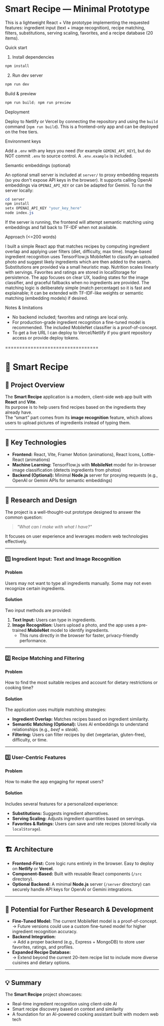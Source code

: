 # Smart Recipe — Minimal Prototype

This is a lightweight React + Vite prototype implementing the requested features: ingredient input (text + image recognition), recipe matching, filters, substitutions, serving scaling, favorites, and a recipe database (20 items).

Quick start

1. Install dependencies

```powershell
npm install
```

2. Run dev server

```powershell
npm run dev
```

Build & preview

```powershell
npm run build; npm run preview
```

Deployment

Deploy to Netlify or Vercel by connecting the repository and using the `build` command (`npm run build`). This is a frontend-only app and can be deployed on the free tiers.

Environment keys

Add a `.env` with any keys you need (for example `GEMINI_API_KEY`), but do NOT commit `.env` to source control. A `.env.example` is included.

Semantic embeddings (optional)

An optional small server is included at `server/` to proxy embedding requests (so you don't expose API keys in the browser). It supports calling OpenAI embeddings via `OPENAI_API_KEY` or can be adapted for Gemini. To run the server locally:

```powershell
cd server
npm install
setx OPENAI_API_KEY "your_key_here"
node index.js
```

If the server is running, the frontend will attempt semantic matching using embeddings and fall back to TF-IDF when not available.

Approach (<=200 words)

I built a simple React app that matches recipes by computing ingredient overlap and applying user filters (diet, difficulty, max time). Image-based ingredient recognition uses TensorFlow.js MobileNet to classify an uploaded photo and suggest likely ingredients which are then added to the search. Substitutions are provided via a small heuristic map. Nutrition scales linearly with servings. Favorites and ratings are stored in localStorage for persistence. The app focuses on clear UX, loading states for the image classifier, and graceful fallbacks when no ingredients are provided. The matching logic is deliberately simple (match percentage) so it is fast and explainable; it can be extended with TF-IDF-like weights or semantic matching (embedding models) if desired.

Notes & limitations

- No backend included; favorites and ratings are local only.
- For production-grade ingredient recognition a fine-tuned model is recommended. The included MobileNet classifier is a proof-of-concept.
- To get a live URL I can deploy to Vercel/Netlify if you grant repository access or provide deploy tokens.



=================================

# 🍳 Smart Recipe

## 🧠 Project Overview
The **Smart Recipe** application is a modern, client-side web app built with **React** and **Vite**.  
Its purpose is to help users find recipes based on the ingredients they already have.  
The “smart” part comes from its **image recognition** feature, which allows users to upload pictures of ingredients instead of typing them.

---

## 🧰 Key Technologies

- **Frontend:** React, Vite, Framer Motion (animations), React Icons, Lottie-React (animations)
- **Machine Learning:** TensorFlow.js with **MobileNet** model for in-browser image classification (detects ingredients from photos)
- **Backend (Optional):** Minimal **Node.js** server for proxying requests (e.g., OpenAI or Gemini APIs for semantic embeddings)

---

## 🎨 Research and Design

The project is a well-thought-out prototype designed to answer the common question:  
> *"What can I make with what I have?"*  

It focuses on user experience and leverages modern web technologies effectively.

---

### 1️⃣ Ingredient Input: Text and Image Recognition

#### Problem
Users may not want to type all ingredients manually. Some may not even recognize certain ingredients.

#### Solution
Two input methods are provided:
1. **Text Input:** Users can type in ingredients.
2. **Image Recognition:** Users upload a photo, and the app uses a pre-trained **MobileNet** model to identify ingredients.  
   - This runs directly in the browser for faster, privacy-friendly performance.

---

### 2️⃣ Recipe Matching and Filtering

#### Problem
How to find the most suitable recipes and account for dietary restrictions or cooking time?

#### Solution
The application uses multiple matching strategies:
- **Ingredient Overlap:** Matches recipes based on ingredient similarity.
- **Semantic Matching (Optional):** Uses AI embeddings to understand relationships (e.g., *beef ≈ steak*).
- **Filtering:** Users can filter recipes by diet (vegetarian, gluten-free), difficulty, or time.

---

### 3️⃣ User-Centric Features

#### Problem
How to make the app engaging for repeat users?

#### Solution
Includes several features for a personalized experience:
- **Substitutions:** Suggests ingredient alternatives.
- **Serving Scaling:** Adjusts ingredient quantities based on servings.
- **Favorites & Ratings:** Users can save and rate recipes (stored locally via `localStorage`).

---

## 🏗️ Architecture

- **Frontend-First:** Core logic runs entirely in the browser. Easy to deploy on **Netlify** or **Vercel**.
- **Component-Based:** Built with reusable React components (`/src` directory).
- **Optional Backend:** A minimal **Node.js** server (`/server` directory) can securely handle API keys for OpenAI or Gemini integrations.

---

## 🚀 Potential for Further Research & Development

- **Fine-Tuned Model:** The current MobileNet model is a proof-of-concept.  
  → Future versions could use a custom fine-tuned model for higher ingredient recognition accuracy.
- **Backend Integration:**  
  → Add a proper backend (e.g., Express + MongoDB) to store user favorites, ratings, and profiles.
- **Expanded Recipe Database:**  
  → Extend beyond the current 20-item recipe list to include more diverse cuisines and dietary options.

---

## 💡 Summary

The **Smart Recipe** project showcases:
- Real-time ingredient recognition using client-side AI
- Smart recipe discovery based on context and similarity
- A foundation for an AI-powered cooking assistant built with modern web tech
